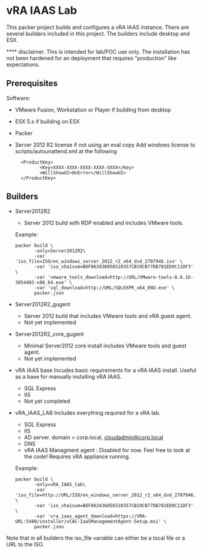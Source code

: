 # vRA IAAS Lab

This packer project builds and configures a vRA IAAS instance.  There are several builders included in this project.
The builders include desktop and ESX.

**** disclaimer.  This is intended for lab/POC use only.  The installation has not been hardened for an deployment that
 requires "production" like expectations. 

## Prerequisites

Software:

* VMware Fusion, Workstation or Player if building from desktop
* ESX 5.x if building on ESX
* Packer
* Server 2012 R2 license if not using an eval copy
        Add windows license to scripts/autounattend.xml at the following
       
        <ProductKey>
               <Key>XXXX-XXXX-XXXX-XXXX-XXXX</Key>
               <WillShowUI>OnError</WillShowUI>
        </ProductKey>
       
    
## Builders    
    

* Server2012R2
    - Server 2012 build with RDP enabled and includes VMware tools.
    
    Example:
    
    
    ```
    packer build \
           -only=Server2012R2\
           -var 'iso_file=ISO/en_windows_server_2012_r2_x64_dvd_2707946.iso' \
           -var 'iso_sha1sum=B6F063436056510357CB19CB77DB781ED9C11DF3' \
           -var 'vmware_tools_download=http://URL/VMware-tools-8.6.16-3054402-x86_64.exe' \
           -var 'sql_download=http://URL/SQLEXPR_x64_ENU.exe' \
           packer.json    
    ```    
    
   
    
* Server2012R2_gugent
    - Server 2012 build that includes VMware tools and vRA guest agent.
    - Not yet implemented
    
* Server2012R2_core_gugent
    -  Minimal Server2012 core install includes VMware tools and guest agent. 
    - Not yet implemented
     
* vRA IAAS base
    Incudes basic requirements for a vRA IAAS install.  Useful as a base for manually installing vRA IAAS.
    - SQL Express
    - IIS
    - Not yet completed


* vRA_IAAS_LAB 
    Includes everything required for a vRA lab. 
    -  SQL Express
    -  IIS
    -  AD server.  domain = corp.local, cloudadmin@corp.local
    -  DNS
    -  vRA IAAS Managment agent :  Disabled for now. Feel free to look at the code!  Requires vRA appliance running.
        
    Example:
    
    
    ```
    packer build \
           -only=vRA_IAAS_lab\
           -var 'iso_file=http://URL/ISO/en_windows_server_2012_r2_x64_dvd_2707946.iso' \
           -var 'iso_sha1sum=B6F063436056510357CB19CB77DB781ED9C11DF3' \
           -var 'vra_iaas_agent_download=https://VRA-URL:5480/installer/vCAC-IaaSManagementAgent-Setup.msi' \
           packer.json
     ```
 
    
Note that in all builders the iso_file variable can either be a local file or a URL to the ISO.  
